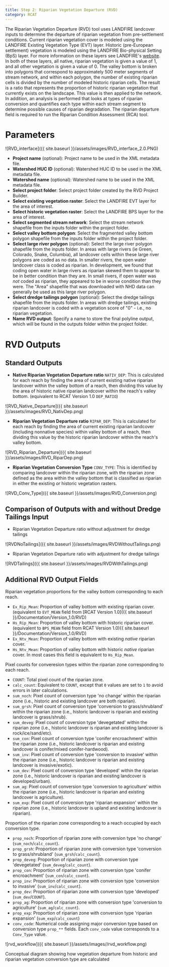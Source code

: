 ```yaml
---
title: Step 2: Riparian Vegetation Departure (RVD)
category: RCAT
---
```


The Riparian Vegetation Departure (RVD) tool uses LANDFIRE landcover inputs to determine the departure of riparian vegetation from pre-settlement conditions. Current riparian vegetation cover is modeled using the LANDFIRE Existing Vegetation Type (EVT) layer. Historic (pre-European settlement) vegetation is modeled using the LANDFIRE Bio-physical Setting (BpS) layer. For more information on these layers see LANDFIRE's [website](http://landfire.gov/vegetation.php). In both of these layers, all native, riparian vegetation is given a value of 1, and all other vegetation is given a value of 0. The valley bottom is broken into polygons that correspond to approximately 500 meter segments of stream network, and within each polygon, the number of existing riparian cells is divided by the number of modeled historic riparian cells. The result is a ratio that represents the proportion of historic riparian vegetation that currently exists on the landscape. This value is then applied to the network. In addition, an analysis is performed that looks at types of riparian conversion and quantifies each type within each stream segment to determine possible causes of riparian degradation. The riparian departure field is required to run the Riparian Condition Assessment (RCA) tool.


# Parameters

![RVD_interface]({{ site.baseurl }}/assets/images/RVD_interface_2.0.PNG)


- **Project name** (optional): Project name to be used in the XML metadata file.
- **Watershed HUC ID** (optional): Watershed HUC ID to be used in the XML metadata file.
- **Watershed name** (optional): Watershed name to be used in the XML metadata file.
- **Select project folder**: Select project folder created by the RVD Project Builder.
- **Select existing vegetation raster**: Select the LANDFIRE EVT layer for the area of interest.
- **Select historic vegetation raster**: Select the LANDFIRE BPS layer for the area of interest.
- **Select segmented stream network**: Select the stream network shapefile from the inputs folder within the project folder.
- **Select valley bottom polygon**: Select the fragmented valley bottom polygon shapefile from the inputs folder within the project folder. 
- **Select large river polygon** (optional): Select the large river polygon shapefile from the inputs folder. In areas with large rivers (ie Green, Colorado, Snake, Columbia), all landcover cells within these large river polygons are coded as no data. In smaller rivers, the open water landcover class is coded as riparian. In development, we found that coding open water in large rivers as riparian skewed them to appear to be in better condition than they are. In small rivers, if open water was *not* coded as riparian, they appeared to be in worse condition than they were. The "Area" shapefile that was downloaded with NHD data can generally be used as this large river polygon.
- **Select dredge tailings polygon** (optional): Select the dredge tailings shapefile from the inputs folder. In areas with dredge tailings, existing riparian landcover is coded with a vegetation score of "0" - i.e., no riparian vegetation.
- **Name RVD output**: Specify a name to store the final polyline output, which will be found in the outputs folder within the project folder.

# RVD Outputs

## Standard Outputs

- **Native Riparian Vegetation Departure ratio** `NATIV_DEP`: This is calculated for each reach by finding the area of current existing native riparian landcover within the valley bottom of a reach, then dividing this value by the area of historic native riparian landcover within the reach's valley bottom. (equivalent to RCAT Version 1.0 `DEP_RATIO`)

![RVD_Native_Departure]({{ site.baseurl }}/assets/images/RVD_NativDep.png)

- **Riparian Vegetation Departure ratio** `RIPAR_DEP`: This is calculated for each reach by finding the area of current existing riparian landcover (including nonnative species) within valley bottom of a reach, then dividing this value by the historic riparian landcover within the reach's valley bottom.

![RVD_Riparian_Departure]({{ site.baseurl }}/assets/images/RVD_RiparDep.png)
 
- **Riparian Vegetation Conversion Type** `CONV_TYPE`: This is identified by comparing landcover within the riparian zone, with the riparian zone defined as the area within the valley bottom that is classified as riparian in either the existing *or* historic vegetation rasters. 

![RVD_Conv_Type]({{ site.baseurl }}/assets/images/RVD_Conversion.png)

## Comparison of Outputs with and without Dredge Tailings Input

- Riparian Vegetation Departure ratio without adjustment for dredge tailings

![RVDNoTailings]({{ site.baseurl }}/assets/images/RVDWithoutTailings.png)

- Riparian Vegetation Departure ratio with adjustment for dredge tailings

![RVDTailings]({{ site.baseurl }}/assets/images/RVDWithTailings.png)

## Additional RVD Output Fields

Riparian vegetation proportions for the valley bottom corresponding to each reach.

- `Ex_Rip_Mean`: Proportion of valley bottom with existing riparian cover. (equivalent to `EVT_MEAN` field from [RCAT Version 1.0]({{ site.baseurl }}/Documentation/Version_1.0/RVD)
- `Hs_Rip_Mean`: Proportion of valley bottom with historic riparian cover. (equivalent to `BPS_MEAN` field from RCAT Version 1.0){{ site.baseurl }}/Documentation/Version_1.0/RVD)
- `Ex_Ntv_Mean`: Proportion of valley bottom with existing *native* riparian cover.
- `Hs_Ntv_Mean`: Proportion of valley bottom with historic *native* riparian cover. In most cases this field is equivalent to `Hs_Rip_Mean`.

Pixel counts for converesion types within the riparian zone corresponding to each reach.

- `COUNT`: Total pixel count of the riparian zone.
- `calc_count`: Equivalent to `COUNT`, except that `0` values are set to `1` to avoid errors in later calculations. 
- `sum_noch`: Pixel count of conversion type 'no change' within the riparian zone (i.e., historic and existing landcover are both riparian). 
- `sum_grsh`: Pixel count of conversion type 'conversion to grass/shrubland' within the riparian zone (i.e., historic landcover is riparian and existing landcover is grass/shrub). 
- `sum_deveg`: Pixel count of coversion type 'devegetated' within the riparian zone (i.e., historic landcover is riparian and existing landcover is rock/ice/sand/etc). 
- `sum_con`: Pixel count of conversion type 'conifer encroachment' within the riparian zone (i.e., historic landcover is riparian and existing landcover is conifer/mixed conifer-hardwood).
- `sum_inv`: Pixel count of conversion type 'conversion to invasive' within the riparian zone (i.e., historic landcover is riparian and existing landcover is invasive/exotic). 
- `sum_dev`: Pixel count of conversion type 'developed' within the riparian zone (i.e., historic landcover is riparian and existing landcover is developed/urban). 
- `sum_ag`: Pixel count of conversion type 'conversion to agriculture' within the riparian zone (i.e., historic landcover is riparian and existing landcover is agriculture). 
- `sum_exp`: Pixel count of conversion type 'riparian expansion' within the riparian zone (i.e., historic landcover is upland and existing landcover is riparian).

Proportion of the riparian zone corresponding to a reach occupied by each conversion type.

- `prop_noch`: Proportion of riparian zone with conversion type 'no change' (`sum_noch`/`calc_count`). 
- `prop_grsh`: Proportion of riparian zone with conversion type 'conversion to grass/shrubland' (`sum_grsh`/`calc_count`). 
- `prop_deveg`: Proportion of riparian zone with conversion type 'devegetated' (`sum_deveg`/`calc_count`). 
- `prop_con`: Proportion of riparian zone with conversion type 'conifer encroachment' (`sum_con`/`calc_count`). 
- `prop_inv`: Proportion of riparian zone with conversion type 'conversion to invasive' (`sum_inv`/`calc_count`). 
- `prop_dev`: Proportion of riparian zone with conversion type 'developed' (`sum_dev`/`COUNT`). 
- `prop_ag`: Proportion of riparian zone with conversion type 'conversion to agriculture' (`sum_ag`/`calc_count`).
- `prop_exp`: Proportion of riparian zone with conversion type 'riparian expansion' (`sum_exp`/`calc_count`)
- `conv_code`: Numerical code assigning major conversion type based on conversion type `prop_**` fields. Each `conv_code` value corresponds to a `Conv_Type` value.

![rvd_workflow]({{ site.baseurl }}/assets/images//rvd_workflow.png)

Conceptual diagram showing how vegetation departure from historic and riparian vegetation conversion type are calculated